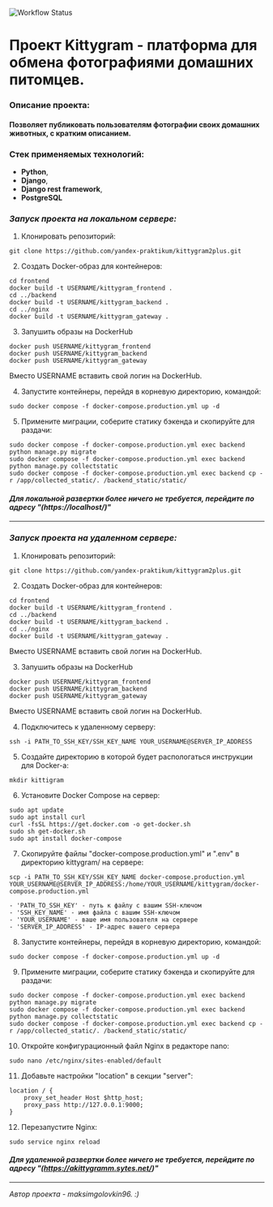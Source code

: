 ![Workflow Status](https://github.com/MaksimGolovkin/kittygram_final/actions/workflows/main.yml/badge.svg)

# Проект Kittygram - платформа для обмена фотографиями домашних питомцев.

### Описание проекта:
#### Позволяет публиковать пользователям фотографии своих домашних животных, с кратким описанием.


### Стек применяемых технологий:

- __Python__, 
- __Django__,
- __Django rest framework__, 
- __PostgreSQL__

### _Запуск проекта на локальном сервере:_ 
1. Клонировать репозиторий:

```
git clone https://github.com/yandex-praktikum/kittygram2plus.git
```

2. Создать Docker-образ для контейнеров:
```
cd frontend
docker build -t USERNAME/kittygram_frontend .
cd ../backend
docker build -t USERNAME/kittygram_backend .
cd ../nginx
docker build -t USERNAME/kittygram_gateway .
```
3. Запушить образы на DockerHub

```
docker push USERNAME/kittygram_frontend
docker push USERNAME/kittygram_backend
docker push USERNAME/kittygram_gateway
```
Вместо USERNAME вставить свой логин на DockerHub.

4. Запустите контейнеры, перейдя в корневую директорию, командой:
```
sudo docker compose -f docker-compose.production.yml up -d
```
5. Примените миграции, соберите статику бэкенда и скопируйте для раздачи:
```
sudo docker compose -f docker-compose.production.yml exec backend python manage.py migrate
sudo docker compose -f docker-compose.production.yml exec backend python manage.py collectstatic
sudo docker compose -f docker-compose.production.yml exec backend cp -r /app/collected_static/. /backend_static/static/
```
#### _Для локальной развертки более ничего не требуется, перейдите по адресу "(https://localhost/)"_

---

### _Запуск проекта на удаленном сервере:_
1. Клонировать репозиторий:

```
git clone https://github.com/yandex-praktikum/kittygram2plus.git
```

2. Создать Docker-образ для контейнеров:
```
cd frontend
docker build -t USERNAME/kittygram_frontend .
cd ../backend
docker build -t USERNAME/kittygram_backend .
cd ../nginx
docker build -t USERNAME/kittygram_gateway .
```

Вместо USERNAME вставить свой логин на DockerHub.

3. Запушить образы на DockerHub

```
docker push USERNAME/kittygram_frontend
docker push USERNAME/kittygram_backend
docker push USERNAME/kittygram_gateway
```
Вместо USERNAME вставить свой логин на DockerHub.

4. Подключитесь к удаленному серверу:
```
ssh -i PATH_TO_SSH_KEY/SSH_KEY_NAME YOUR_USERNAME@SERVER_IP_ADDRESS 
```

5. Создайте директорию в которой будет распологаться инструкции для Docker-a:
```
mkdir kittigram
```

6. Установите Docker Compose на сервер:
```
sudo apt update
sudo apt install curl
curl -fsSL https://get.docker.com -o get-docker.sh
sudo sh get-docker.sh
sudo apt install docker-compose
```

7. Скопируйте файлы "docker-compose.production.yml" и ".env" в директорию kittygram/ на сервере:
```
scp -i PATH_TO_SSH_KEY/SSH_KEY_NAME docker-compose.production.yml YOUR_USERNAME@SERVER_IP_ADDRESS:/home/YOUR_USERNAME/kittygram/docker-compose.production.yml
```
    - 'PATH_TO_SSH_KEY' - путь к файлу с вашим SSH-ключом
    - 'SSH_KEY_NAME' - имя файла с вашим SSH-ключом
    - 'YOUR_USERNAME' - ваше имя пользователя на сервере
    - 'SERVER_IP_ADDRESS' - IP-адрес вашего сервера

8. Запустите контейнеры, перейдя в корневую директорию, командой:
```
sudo docker compose -f docker-compose.production.yml up -d
```
9. Примените миграции, соберите статику бэкенда и скопируйте для раздачи:
```
sudo docker compose -f docker-compose.production.yml exec backend python manage.py migrate
sudo docker compose -f docker-compose.production.yml exec backend python manage.py collectstatic
sudo docker compose -f docker-compose.production.yml exec backend cp -r /app/collected_static/. /backend_static/static/
```
10. Откройте конфигурационный файл Nginx в редакторе nano:
```
sudo nano /etc/nginx/sites-enabled/default
```

11. Добавьте настройки "location" в секции "server":
```
location / {
    proxy_set_header Host $http_host;
    proxy_pass http://127.0.0.1:9000;
}
```

12. Перезапустите Nginx:
```
sudo service nginx reload
```

#### _Для удаленной развертки более ничего не требуется, перейдите по адресу "(https://akittygramm.sytes.net/)"_

---
_Автор проекта - maksimgolovkin96. :)_